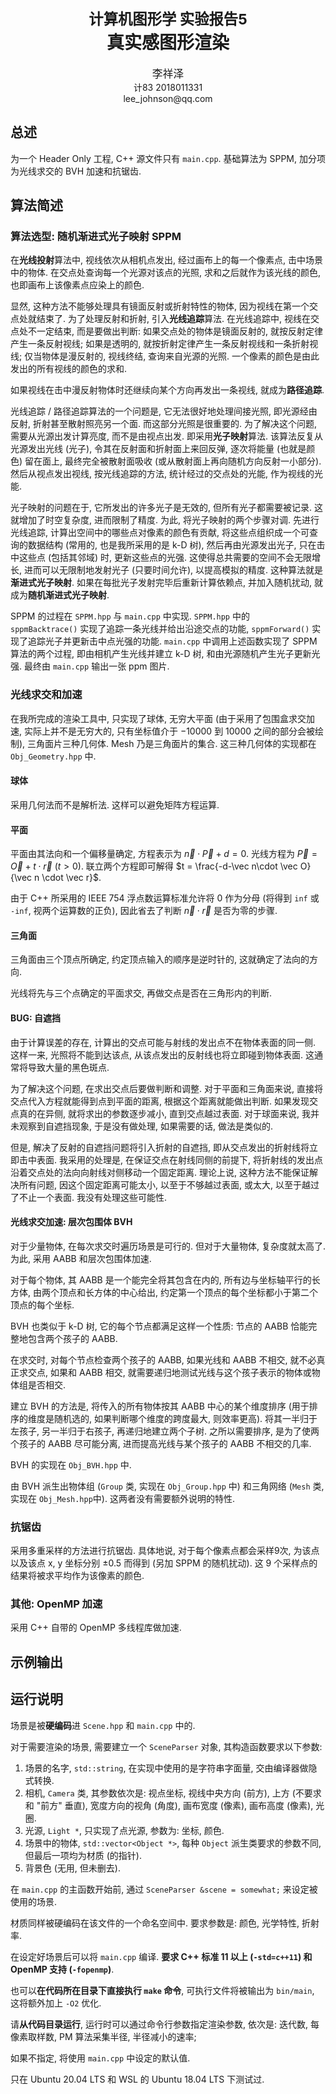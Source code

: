 <h1 style="text-align:center;"><small>计算机图形学 实验报告5</small><br/>真实感图形渲染</h1>
<p style="text-align:center;"><big>李祥泽</big><br/>计83 2018011331<br/>lee_johnson@qq.com</p>

## 总述 ##

为一个 Header Only 工程, C++ 源文件只有 `main.cpp`. 基础算法为 SPPM, 加分项为光线求交的 BVH 加速和抗锯齿.

## 算法简述 ##

### 算法选型: 随机渐进式光子映射 SPPM ###

在**光线投射**算法中, 视线依次从相机点发出, 经过画布上的每一个像素点, 击中场景中的物体. 在交点处查询每一个光源对该点的光照, 求和之后就作为该光线的颜色, 也即画布上该像素点应染上的颜色.

显然, 这种方法不能够处理具有镜面反射或折射特性的物体, 因为视线在第一个交点处就结束了. 为了处理反射和折射, 引入**光线追踪**算法. 在光线追踪中, 视线在交点处不一定结束, 而是要做出判断: 如果交点处的物体是镜面反射的, 就按反射定律产生一条反射视线; 如果是透明的, 就按折射定律产生一条反射视线和一条折射视线; 仅当物体是漫反射的, 视线终结, 查询来自光源的光照. 一个像素的颜色是由此发出的所有视线的颜色的求和.

如果视线在击中漫反射物体时还继续向某个方向再发出一条视线, 就成为**路径追踪**.

光线追踪 / 路径追踪算法的一个问题是, 它无法很好地处理间接光照, 即光源经由反射, 折射甚至散射照亮另一个面. 而这部分光照是很重要的. 为了解决这个问题, 需要从光源出发计算亮度, 而不是由视点出发. 即采用**光子映射**算法. 该算法反复从光源发出光线 (光子), 令其在反射面和折射面上来回反弹, 逐次将能量 (也就是颜色) 留在面上, 最终完全被散射面吸收 (或从散射面上再向随机方向反射一小部分). 然后从视点发出视线, 按光线追踪的方法, 统计经过的交点处的光能, 作为视线的光能.

光子映射的问题在于, 它所发出的许多光子是无效的, 但所有光子都需要被记录. 这就增加了时空复杂度, 进而限制了精度. 为此, 将光子映射的两个步骤对调. 先进行光线追踪, 计算出空间中的哪些点对像素的颜色有贡献, 将这些点组织成一个可查询的数据结构 (常用的, 也是我所采用的是 k-D 树), 然后再由光源发出光子, 只在击中这些点 (包括其邻域) 时, 更新这些点的光强. 这使得总共需要的空间不会无限增长, 进而可以无限制地发射光子 (只要时间允许), 以提高模拟的精度. 这种算法就是**渐进式光子映射**. 如果在每批光子发射完毕后重新计算依赖点, 并加入随机扰动, 就成为**随机渐进式光子映射**.

SPPM 的过程在 `SPPM.hpp` 与 `main.cpp` 中实现. `SPPM.hpp` 中的 `sppmBacktrace()` 实现了追踪一条光线并给出沿途交点的功能, `sppmForward()` 实现了追踪光子并更新击中点光强的功能. `main.cpp` 中调用上述函数实现了 SPPM 算法的两个过程, 即由相机产生光线并建立 k-D 树, 和由光源随机产生光子更新光强. 最终由 `main.cpp` 输出一张 ppm 图片.

### 光线求交和加速 ###

在我所完成的渲染工具中, 只实现了球体, 无穷大平面 (由于采用了包围盒求交加速, 实际上并不是无穷大的, 只有坐标值介于 $-10000$ 到 $10000$ 之间的部分会被绘制), 三角面片三种几何体. Mesh 乃是三角面片的集合. 这三种几何体的实现都在 `Obj_Geometry.hpp` 中.

#### 球体 ####

采用几何法而不是解析法. 这样可以避免矩阵方程运算.

#### 平面 ####

平面由其法向和一个偏移量确定, 方程表示为 $\vec{n} \cdot \vec P + d = 0$. 光线方程为 $\vec P = \vec O + t \cdot \vec r \ (t>0)$. 联立两个方程即可解得 $t = \frac{-d-\vec n\cdot \vec O}{\vec n \cdot \vec r}$.

由于 C++ 所采用的 IEEE 754 浮点数运算标准允许将 0 作为分母 (将得到 `inf` 或 `-inf`, 视两个运算数的正负), 因此省去了判断 $\vec n \cdot \vec r$ 是否为零的步骤.

#### 三角面 ####

三角面由三个顶点所确定, 约定顶点输入的顺序是逆时针的, 这就确定了法向的方向.

光线将先与三个点确定的平面求交, 再做交点是否在三角形内的判断.

#### BUG: 自遮挡 ####

由于计算误差的存在, 计算出的交点可能与射线的发出点不在物体表面的同一侧. 这样一来, 光照将不能到达该点, 从该点发出的反射线也将立即碰到物体表面. 这通常将导致大量的黑色斑点.

为了解决这个问题, 在求出交点后要做判断和调整. 对于平面和三角面来说, 直接将交点代入方程就能得到点到平面的距离, 根据这个距离就能做出判断. 如果发现交点真的在异侧, 就将求出的参数逐步减小, 直到交点越过表面. 对于球面来说, 我并未观察到自遮挡现象, 于是没有做处理, 如果需要的话, 做法是类似的.

但是, 解决了反射的自遮挡问题将引入折射的自遮挡, 即从交点发出的折射线将立即击中表面. 我采用的处理是, 在保证交点在射线同侧的前提下, 将折射线的发出点沿着交点处的法向向射线对侧移动一个固定距离. 理论上说, 这种方法不能保证解决所有问题, 因这个固定距离可能太小, 以至于不够越过表面, 或太大, 以至于越过了不止一个表面. 我没有处理这些可能性.

#### 光线求交加速: 层次包围体 BVH ####

对于少量物体, 在每次求交时遍历场景是可行的. 但对于大量物体, 复杂度就太高了. 为此, 采用 AABB 和层次包围体加速.

对于每个物体, 其 AABB 是一个能完全将其包含在内的, 所有边与坐标轴平行的长方体, 由两个顶点和长方体的中心给出, 约定第一个顶点的每个坐标都小于第二个顶点的每个坐标.

BVH 也类似于 k-D 树, 它的每个节点都满足这样一个性质: 节点的 AABB 恰能完整地包含两个孩子的 AABB.

在求交时, 对每个节点检查两个孩子的 AABB, 如果光线和 AABB 不相交, 就不必真正求交点, 如果和 AABB 相交, 就需要递归地测试光线与这个孩子表示的物体或物体组是否相交.

建立 BVH 的方法是, 将传入的所有物体按其 AABB 中心的某个维度排序 (用于排序的维度是随机选的, 如果判断哪个维度的跨度最大, 则效率更高). 将其一半归于左孩子, 另一半归于右孩子, 再递归地建立两个子树. 之所以需要排序, 是为了使两个孩子的 AABB 尽可能分离, 进而提高光线与某个孩子的 AABB 不相交的几率.

BVH 的实现在 `Obj_BVH.hpp` 中.

由 BVH 派生出物体组 (`Group` 类, 实现在 `Obj_Group.hpp` 中) 和三角网络 (`Mesh` 类, 实现在 `Obj_Mesh.hpp`中). 这两者没有需要额外说明的特性.

### 抗锯齿 ###

采用多重采样的方法进行抗锯齿. 具体地说, 对于每个像素点都会采样9次, 为该点以及该点 x, y 坐标分别 $\pm0.5$ 而得到 (另加 SPPM 的随机扰动). 这 9 个采样点的结果将被求平均作为该像素的颜色.

### 其他: OpenMP 加速 ###

采用 C++ 自带的 OpenMP 多线程库做加速.

## 示例输出 ##



## 运行说明 ##

场景是被**硬编码**进 `Scene.hpp` 和 `main.cpp` 中的.

对于需要渲染的场景, 需要建立一个 `SceneParser` 对象, 其构造函数要求以下参数:

1.  场景的名字, `std::string`, 在实现中使用的是字符串字面量, 交由编译器做隐式转换.
2.  相机, `Camera` 类, 其参数依次是: 视点坐标, 视线中央方向 (前方), 上方 (不要求和 "前方" 垂直), 宽度方向的视角 (角度), 画布宽度 (像素), 画布高度 (像素), 光圈.
3.  光源, `Light *`, 只实现了点光源, 参数为: 坐标, 颜色.
4.  场景中的物体, `std::vector<Object *>`, 每种 `Object` 派生类要求的参数不同, 但最后一项均为材质 (的指针).
5.  背景色 (无用, 但未删去).

在 `main.cpp` 的主函数开始前, 通过 `SceneParser &scene = somewhat;` 来设定被使用的场景.

材质同样被硬编码在该文件的一个命名空间中. 要求参数是: 颜色, 光学特性, 折射率.

在设定好场景后可以将 `main.cpp` 编译. **要求 C++ 标准 11 以上 (`-std=c++11`) 和 OpenMP 支持 (`-fopenmp`)**.

也可以**在代码所在目录下直接执行 `make` 命令**, 可执行文件将被输出为 `bin/main`, 这将额外加上 `-O2` 优化.

请**从代码目录运行**, 运行时可以通过命令行参数指定渲染参数, 依次是: 迭代数, 每像素取样数, PM 算法采集半径, 半径减小的速率;

如果不指定, 将使用 `main.cpp` 中设定的默认值.

只在 Ubuntu 20.04 LTS 和 WSL 的 Ubuntu 18.04 LTS 下测试过.
